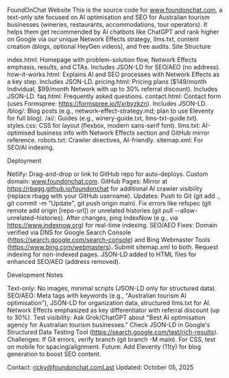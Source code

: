 FoundOnChat Website
This is the source code for www.foundonchat.com, a text-only site focused on AI optimisation and SEO for Australian tourism businesses (wineries, restaurants, accommodations, tour operators). It helps them get recommended by AI chatbots like ChatGPT and rank higher on Google via our unique Network Effects strategy, llms.txt, content creation (blogs, optional HeyGen videos), and free audits.
Site Structure

index.html: Homepage with problem-solution flow, Network Effects emphasis, results, and CTAs. Includes JSON-LD for SEO/AEO (no address).
how-it-works.html: Explains AI and SEO processes with Network Effects as a key step. Includes JSON-LD.
pricing.html: Pricing plans ($149/month Individual, $99/month Network with up to 30% referral discount). Includes JSON-LD.
faq.html: Frequently asked questions.
contact.html: Contact form (uses Formspree: https://formspree.io/f/xrbyzkzn). Includes JSON-LD.
/blog/: Blog posts (e.g., network-effect-strategy.md; plan to use Eleventy for full blog).
/ai/: Guides (e.g., winery-guide.txt, llms-txt-guide.txt).
styles.css: CSS for layout (flexbox, modern sans-serif font).
llms.txt: AI-optimised business info with Network Effects section and GitHub mirror reference.
robots.txt: Crawler directives, AI-friendly.
sitemap.xml: For SEO/AI indexing.

Deployment

Netlify: Drag-and-drop or link to GitHub repo for auto-deploys. Custom domain: www.foundonchat.com.
GitHub Pages: Mirror at https://rbagg.github.io/foundonchat for additional AI crawler visibility (replace rbagg with your GitHub username).
Updates: Push to Git (git add ., git commit -m "Update", git push origin main). Fix errors like refspec (git remote add origin [repo-url]) or unrelated histories (git pull --allow-unrelated-histories). After changes, ping IndexNow (e.g., via https://www.indexnow.org) for real-time indexing.
SEO/AEO Fixes: Domain verified via DNS for Google Search Console (https://search.google.com/search-console) and Bing Webmaster Tools (https://www.bing.com/webmasters). Submit sitemap.xml to both. Request indexing for non-indexed pages. JSON-LD added to HTML files for enhanced SEO/AEO (address removed).

Development Notes

Text-only: No images, minimal scripts (JSON-LD only for structured data).
SEO/AEO: Meta tags with keywords (e.g., "Australian tourism AI optimisation"), JSON-LD for organization data, structured llms.txt for AI. Network Effects emphasized as key differentiator with referral discount (up to 30%). Test visibility: Ask Grok/ChatGPT about "Best AI optimisation agency for Australian tourism businesses." Check JSON-LD in Google's Structured Data Testing Tool (https://search.google.com/test/rich-results).
Challenges: If Git errors, verify branch (git branch -M main). For CSS, test on mobile for spacing/alignment.
Future: Add Eleventy (11ty) for blog generation to boost SEO content.

Contact: ricky@foundonchat.comLast Updated: October 05, 2025